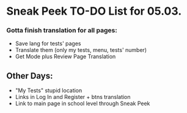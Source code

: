 # Sneak Peek TO-DO List for 05.03.
### Gotta finish translation for all pages:
- Save lang for tests' pages
- Translate them (only my tests, menu, tests' number)
- Get Mode plus Review Page Translation

## Other Days: 
- "My Tests" stupid location
- Links in Log In and Register + btns translation
- Link to main page in school level through Sneak Peek
